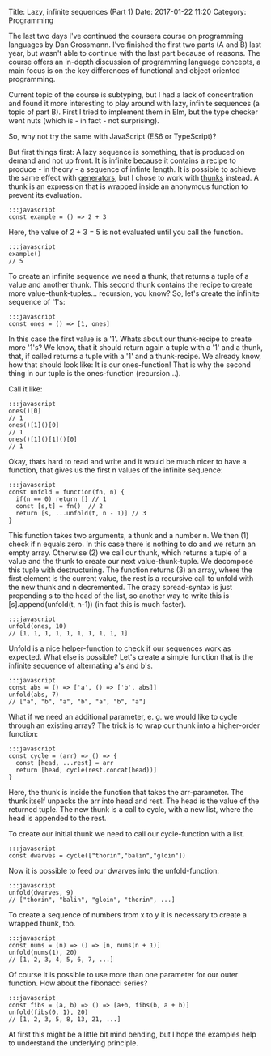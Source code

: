 Title: Lazy, infinite sequences (Part 1)
Date: 2017-01-22 11:20
Category: Programming

The last two days I've continued the coursera course on programming languages by Dan Grossmann. I've finished the first two parts (A and B) last year, but wasn't able to continue with the last part because of reasons. The course offers an in-depth discussion of programming language concepts, a main focus is on the key differences of functional and object oriented programming. 

Current topic of the course is subtyping, but I had a lack of concentration and found it more interesting to play around with lazy, infinite sequences (a topic of part B). First I tried to implement them in Elm, but the type checker went nuts (which is - in fact - not surprising). 

So, why not try the same with JavaScript (ES6 or TypeScript)?

But first things first: A lazy sequence is something, that is produced on demand and not up front. It is infinite because it contains a recipe to produce - in theory - a sequence of infinte length. It is possible to achieve the same effect with [generators](https://developer.mozilla.org/en-US/docs/Web/JavaScript/Reference/Statements/function*), but I chose to work with [thunks](https://en.wikipedia.org/wiki/Thunk) instead. A thunk is an expression that is wrapped inside an  anonymous function to prevent its evaluation.

    :::javascript
    const example = () => 2 + 3

Here, the value of 2 + 3 = 5 is not evaluated until you call the function.

    :::javascript
    example()
    // 5

To create an infinite sequence we need a thunk, that returns a tuple of a value and another thunk. This second thunk contains the recipe to create more value-thunk-tuples... recursion, you know? So, let's create the infinite sequence of '1's:

    :::javascript
    const ones = () => [1, ones]

In this case the first value is a '1'. Whats about our thunk-recipe to create more '1's? We know, that it should return again a tuple with a '1' and a thunk, that, if called returns a tuple with a '1' and a thunk-recipe. We already know, how that should look like: It is our ones-function! That is why the second thing in our tuple is the ones-function (recursion...).

Call it like:

    :::javascript
    ones()[0]
    // 1
    ones()[1]()[0]
    // 1
    ones()[1]()[1]()[0]
    // 1

Okay, thats hard to read and write and it would be much nicer to have a function, that gives us the first n values of the infinite sequence: 

    :::javascript
    const unfold = function(fn, n) {
      if(n == 0) return [] // 1
      const [s,t] = fn()  // 2
      return [s, ...unfold(t, n - 1)] // 3
    }

This function takes two arguments, a thunk and a number n. We then (1) check if n equals zero. In this case there is nothing to do and we return an empty array. Otherwise (2) we call our thunk, which returns a tuple of a value and the thunk to create our next value-thunk-tuple. We decompose this tuple with destructuring. The function returns (3) an array, where the first element is the current value, the rest is a recursive call to unfold with the new thunk and n decremented. The crazy spread-syntax is just prepending s to the head of the list, so another way to write this is [s].append(unfold(t, n-1)) (in fact this is much faster).

    :::javascript
    unfold(ones, 10)
    // [1, 1, 1, 1, 1, 1, 1, 1, 1, 1]

Unfold is a nice helper-function to check if our sequences work as expected. What else is possible? Let's create a simple function that is the infinite sequence of alternating a's and b's.

    :::javascript
    const abs = () => ['a', () => ['b', abs]]
    unfold(abs, 7)
    // ["a", "b", "a", "b", "a", "b", "a"]

What if we need an additional parameter, e. g. we would like to cycle through an existing array? The trick is to wrap our thunk into a higher-order function:

    :::javascript
    const cycle = (arr) => () => {
      const [head, ...rest] = arr
      return [head, cycle(rest.concat(head))]
    }

Here, the thunk is inside the function that takes the arr-parameter. The thunk itself unpacks the arr into head and rest. The head is the value of the returned tuple. The new thunk is a call to cycle, with a new list, where the head is appended to the rest.

To create our initial thunk we need to call our cycle-function with a list.

    :::javascript
    const dwarves = cycle(["thorin","balin","gloin"])

Now it is possible to feed our dwarves into the unfold-function:

    :::javascript
    unfold(dwarves, 9)
    // ["thorin", "balin", "gloin", "thorin", ...]

To create a sequence of numbers from x to y it is necessary to create a wrapped thunk, too. 

    :::javascript
    const nums = (n) => () => [n, nums(n + 1)]
    unfold(nums(1), 20)
    // [1, 2, 3, 4, 5, 6, 7, ...]

Of course it is possible to use more than one parameter for our outer function. How about the fibonacci series?

    :::javascript
    const fibs = (a, b) => () => [a+b, fibs(b, a + b)]
    unfold(fibs(0, 1), 20)
    // [1, 2, 3, 5, 8, 13, 21, ...]

At first this might be a little bit mind bending, but I hope the examples help to understand the underlying principle. 